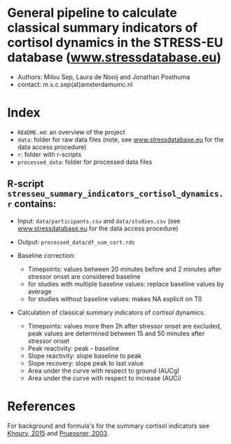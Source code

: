 # General pipeline to calculate classical summary indicators of cortisol dynamics in the STRESS-EU database (www.stressdatabase.eu)
- Authors: Milou Sep, Laura de Nooij and Jonathan Posthuma
- contact: m.s.c.sep(at)amsterdamumc.nl

# Index
- `README.md`: an overview of the project
- `data`: folder for raw data files (note, see www.stressdatabase.eu for the data access procedure)
- `r`: folder with r-scripts
- `processed_data`: folder for processed data files

## R-script `stresseu_summary_indicators_cortisol_dynamics.r` contains:
* Input: `data/participants.csv` and `data/studies.csv` (see www.stressdatabase.eu for the data access procedure)
* Output: `processed_data/df_sum_cort.rds`

* Baseline correction:
  - Timepoints: values between 20 minutes before and 2 minutes after stressor onset are considered baseline
  - for studies with multiple baseline values: replace baseline values by average
  - for studies without baseline values: makes NA explicit on T0

* Calculation of classical summary indicators of cortisol dynamics:
  - Timepoints: values more then 2h after stressor onset are excluded, peak values are determined between 15 and 50 minutes after stressor onset
  - Peak reactivity: peak - baseline
  - Slope reactivity: slope baseline to peak
  - Slope recovery: slope peak to last value
  - Area under the curve with respect to ground (AUCg)
  - Area under the curve with respect to increase (AUCi) 

# References
For background and formula's for the summary cortisol indicators see [Khoury, 2015](https://www.sciencedirect.com/science/article/pii/S2352289515000272) and [Pruessner, 2003](https://www.sciencedirect.com/science/article/pii/S0306453002001087#FD6).
